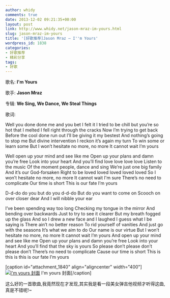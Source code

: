 ```yaml
---
author: whidy
comments: true
date: 2013-12-02 09:21:35+00:00
layout: post
link: http://www.whidy.net/jason-mraz-im-yours.html
slug: jason-mraz-im-yours
title: '[好歌推荐]Jason Mraz – I''m Yours'
wordpress_id: 1838
categories:
- 好歌推荐
- 精彩分享
tags:
- 好歌
---
```


歌名: **I'm Yours**

歌手: **Jason Mraz**

专辑: **We Sing, We Dance, We Steal Things**

歌词:

Well you done done me and you bet I felt it
I tried to be chill but you’re so hot that I melted
I fell right through the cracks
Now I’m trying to get back
Before the cool done run out
I’ll be giving it my bestest
And nothing’s going to stop me
But divine intervention
I reckon it’s again my turn
To win some or learn some
But I won’t hesitate no more, no more
It cannot wait
I’m yours

<!-- more -->

Well open up your mind and see like me
Open up your plans and damn you’re free
Look into your heart
And you’ll find love love love love
Listen to the music
Of the moment people, dance and sing
We’re just one big family
And it’s our God-forsaken
Right to be loved loved loved loved loved
So I won’t hesitate no more, no more
It cannot wait
I'm sure
There’s no need to complicate
Our time is short
This is our fate
I’m yours

D-d-do do you but do you d-d-do
But do you want to come on
Scooch on over closer dear
And I will nibble your ear

I’ve been spending way too long
Checking my tongue in the mirror
And bending over backwards
Just to try to see it clearer
But my breath fogged up the glass
And so I drew a new face and I laughed
I guess what I be saying is
There ain’t no better reason
To rid yourself of vanities
And just go with the seasons
It’s what we aim to do
Our name is our virtue
But I won’t hesitate no more, no more
It cannot wait
I’m yours
And open up your mind and see like me
Open up your plans and damn you’re free
Look into your heart
And you’ll find that the sky is yours
So please don’t please don’t please don’t
There’s no need to complicate
Cause our time is short
This is this is this is our fate
I’m yours

[caption id="attachment_1840" align="aligncenter" width="400"][![I'm yours 封面](http://www.whidy.net/wp-content/uploads/2013/12/Im-yours.jpg)](http://www.whidy.net/wp-content/uploads/2013/12/Im-yours.jpg) I'm yours 封面[/caption]

这么好的一首歌曲,我竟然现在才发现,其实我是看一段美女弹吉他视频才听得这曲,真是不错呢!~



